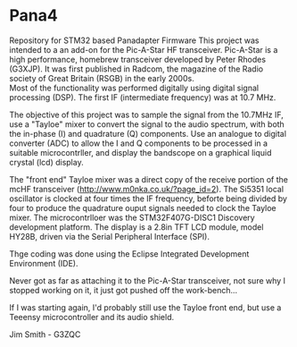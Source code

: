 # Pana4
Repository for STM32 based Panadapter Firmware
This project was intended to a an add-on for the Pic-A-Star HF transceiver.  Pic-A-Star is a high performance, homebrew transceiver developed 
by Peter Rhodes (G3XJP).  It was first published in Radcom, the magazine of the Radio society of Great Britain (RSGB) in the early 2000s.  
Most of the functionality was performed digitally using digital signal processing (DSP).  The first IF (intermediate frequency) was at 10.7 MHz.  

The objective of this project was to sample the signal from the 10.7MHz IF, use a "Tayloe" mixer to convert the signal to the audio spectrum, 
with both the in-phase (I) and quadrature (Q) components.  Use an analogue to digital converter (ADC) to allow the I and Q components to be 
processed in a suitable microcontrller, and display the bandscope on a graphical liquid crystal (lcd) display.  

The "front end" Tayloe mixer was a direct copy of the receive portion of the mcHF transceiver (http://www.m0nka.co.uk/?page_id=2).  The 
Si5351 local oscillator is clocked at four times the IF frequency, beforte being divided by four to produce the quadrature ouput signals 
needed to clock the Tayloe mixer.  The microcontrlloer was the STM32F407G-DISC1 Discovery development platform.  The display is a 2.8in 
TFT LCD module, model HY28B, driven via the Serial Peripheral Interface (SPI).  

Thge coding was done using the Eclipse Integrated Development Environment (IDE).  

Never got as far as attaching it to the Pic-A-Star transceiver, not sure why I stopped working on it, it just got pushed off the work-bench...  

If I was starting again, I'd probably still use the Tayloe front end, but use a Teeensy microcontroller and its audio shield.  

Jim Smith - G3ZQC
